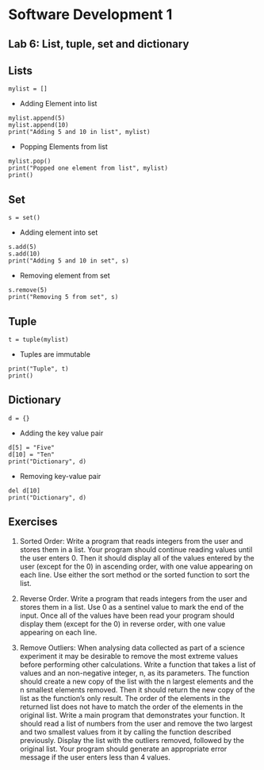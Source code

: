 # Software Development 1
## Lab 6: List, tuple, set and dictionary

## Lists
```
mylist = []
```
- Adding Element into list
```
mylist.append(5)
mylist.append(10)
print("Adding 5 and 10 in list", mylist)
```

- Popping Elements from list
```
mylist.pop()
print("Popped one element from list", mylist)
print()
```

## Set
```
s = set()
```

- Adding element into set
```
s.add(5)
s.add(10)
print("Adding 5 and 10 in set", s)
```

- Removing element from set
```
s.remove(5)
print("Removing 5 from set", s)
```

## Tuple
```
t = tuple(mylist)
```

- Tuples are immutable
```
print("Tuple", t)
print()
```

## Dictionary
```
d = {}
```

- Adding the key value pair
```
d[5] = "Five"
d[10] = "Ten"
print("Dictionary", d)
```
- Removing key-value pair
```
del d[10]
print("Dictionary", d)
```

## Exercises

1. Sorted Order: Write a program that reads integers from the user and stores them in a list. Your program should continue reading values until the user enters 0. Then it should display all of the values entered by the user (except for the 0) in ascending order, with one value appearing on each line. Use either the sort method or the sorted function
to sort the list.


2. Reverse Order. Write a program that reads integers from the user and stores them in a list. Use 0 as a sentinel value to mark the end of the input. Once all of the values have been read your program should display them (except for the 0) in reverse order, with one value
appearing on each line.

3. Remove Outliers: When analysing data collected as part of a science experiment it may be desirable to remove the most extreme values before performing other calculations. Write a function that takes a list of values and an non-negative integer, n, as its parameters. The function should create a new copy of the list with the n largest elements and the n smallest elements removed. Then it should return the new copy of the list as the function’s only result. The order of the elements in the returned list does not have to match the order of the elements in the original list.
Write a main program that demonstrates your function. It should read a list of numbers from the user and remove the two largest and two smallest values from it by calling the function described previously. Display the list with the outliers removed, followed by the original list. Your program should generate an appropriate error message if the user enters less than 4 values.

